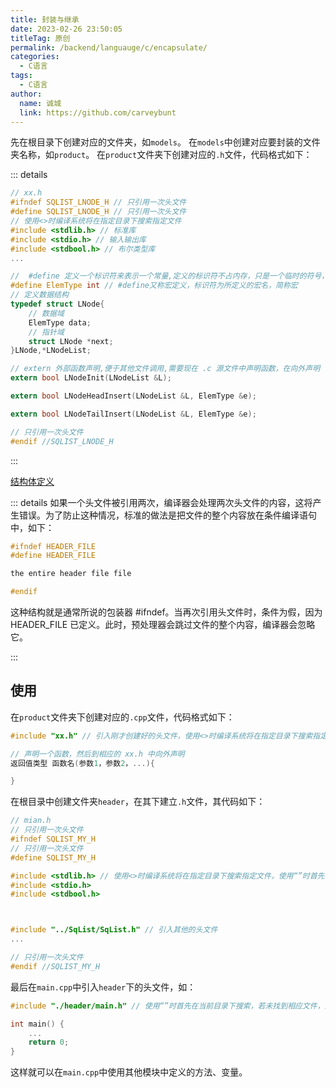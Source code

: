 ```yaml
---
title: 封装与继承
date: 2023-02-26 23:50:05
titleTag: 原创
permalink: /backend/languauge/c/encapsulate/
categories: 
  - C语言
tags: 
  - C语言
author: 
  name: 诚城
  link: https://github.com/carveybunt
---
```


先在根目录下创建对应的文件夹，如`models`。
在`models`中创建对应要封装的文件夹名称，如`product`。
在`product`文件夹下创建对应的`.h`文件，代码格式如下：

::: details

```h
// xx.h
#ifndef SQLIST_LNODE_H // 只引用一次头文件
#define SQLIST_LNODE_H // 只引用一次头文件
// 使用<>时编译系统将在指定目录下搜索指定文件
#include <stdlib.h> // 标准库
#include <stdio.h> // 输入输出库
#include <stdbool.h> // 布尔类型库
...

//  #define 定义一个标识符来表示一个常量,定义的标识符不占内存，只是一个临时的符号，预编译后这个符号就不存在了
#define ElemType int // #define又称宏定义，标识符为所定义的宏名，简称宏
// 定义数据结构
typedef struct LNode{
    // 数据域
    ElemType data;
    // 指针域
    struct LNode *next;
}LNode,*LNodeList;

// extern 外部函数声明,便于其他文件调用,需要现在 .c 源文件中声明函数，在向外声明
extern bool LNodeInit(LNodeList &L);

extern bool LNodeHeadInsert(LNodeList &L, ElemType &e);

extern bool LNodeTailInsert(LNodeList &L, ElemType &e);

// 只引用一次头文件
#endif //SQLIST_LNODE_H 
```

:::

[结构体定义](../C语言/04.数据类型.md#结构体定义)

::: details
如果一个头文件被引用两次，编译器会处理两次头文件的内容，这将产生错误。为了防止这种情况，标准的做法是把文件的整个内容放在条件编译语句中，如下：

```h
#ifndef HEADER_FILE
#define HEADER_FILE

the entire header file file

#endif
```

这种结构就是通常所说的包装器 #ifndef。当再次引用头文件时，条件为假，因为 HEADER_FILE 已定义。此时，预处理器会跳过文件的整个内容，编译器会忽略它。

:::

## 使用

在`product`文件夹下创建对应的`.cpp`文件，代码格式如下：

```cpp
#include "xx.h" // 引入刚才创建好的头文件，使用<>时编译系统将在指定目录下搜索指定文件，使用“”时首先在当前目录下搜索，若未找到相应文件，则到指定目录下搜索指定文件

// 声明一个函数，然后到相应的 xx.h 中向外声明
返回值类型 函数名(参数1，参数2，...){

}

```

在根目录中创建文件夹`header`，在其下建立`.h`文件，其代码如下：

```h
// mian.h
// 只引用一次头文件
#ifndef SQLIST_MY_H
// 只引用一次头文件
#define SQLIST_MY_H

#include <stdlib.h> // 使用<>时编译系统将在指定目录下搜索指定文件，使用“”时首先在当前目录下搜索，若未找到相应文件，则到指定目录下搜索指定文件
#include <stdio.h>
#include <stdbool.h>



#include "../SqList/SqList.h" // 引入其他的头文件
...

// 只引用一次头文件
#endif //SQLIST_MY_H 

```

最后在`main.cpp`中引入`header`下的头文件，如：

```c
#include "./header/main.h" // 使用“”时首先在当前目录下搜索，若未找到相应文件，则到指定目录下搜索指定文件

int main() {
    ...
    return 0;
}

```

这样就可以在`main.cpp`中使用其他模块中定义的方法、变量。
